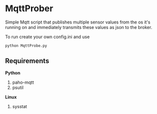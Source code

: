 # MqttProber
Simple Mqtt script that publishes multiple sensor values from the os it's running on and immediately transmits
these values as json to the broker.

To run create your own config.ini and use
```python
python MqttProbe.py
```

## Requirements
**Python**
1. paho-mqtt
2. psutil

**Linux**
1. sysstat
